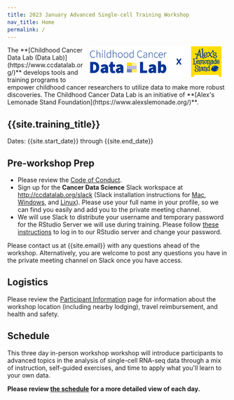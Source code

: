 ```yaml
---
title: 2023 January Advanced Single-cell Training Workshop
nav_title: Home
permalink: /
---
```



<img style = "padding: 0px 15px; float: right;" img src = "workshop/screenshots/CCDL_2021_Logo-x-ALSF_RGB.png" width = "300">
The **[Childhood Cancer Data Lab (Data Lab)](https://www.ccdatalab.org/)** develops tools and training programs to empower childhood cancer researchers to utilize data to make more robust discoveries.
The Childhood Cancer Data Lab is an initiative of **[Alex's Lemonade Stand Foundation](https://www.alexslemonade.org/)**.

## {{site.training_title}}

Dates: {{site.start_date}} through {{site.end_date}}

## Pre-workshop Prep

* Please review the [Code of Conduct](../code-of-conduct.md).
* Sign up for the **Cancer Data Science** Slack workspace at <http://ccdatalab.org/slack> (Slack installation instructions for [Mac](../virtual-setup/mac-instructions.md), [Windows](../virtual-setup/windows-instructions.md), and [Linux](../virtual-setup/linux-instructions.md)). 
Please use your full name in your profile, so we can find you easily and add you to the private meeting channel.
* We will use Slack to distribute your username and temporary password for the RStudio Server we will use during training. 
Please follow [these instructions](../virtual-setup/rstudio-login.md) to log in to our RStudio server and change your password.

Please contact us at {{site.email}} with any questions ahead of the workshop.
Alternatively, you are welcome to post any questions you have in the private meeting channel on Slack once you have access.

## Logistics

Please review the [Participant Information](participant_information.md) page for information about the workshop location (including nearby lodging), travel reimbursement, and health and safety.

## Schedule

<!-- Introduce general schedule here -->

This three day in-person workshop workshop will introduce participants to advanced topics in the analysis of single-cell RNA-seq data through a mix of instruction, self-guided exercises, and time to apply what you'll learn to your own data.

**Please review [the schedule](SCHEDULE.md) for a more detailed view of each day.**

